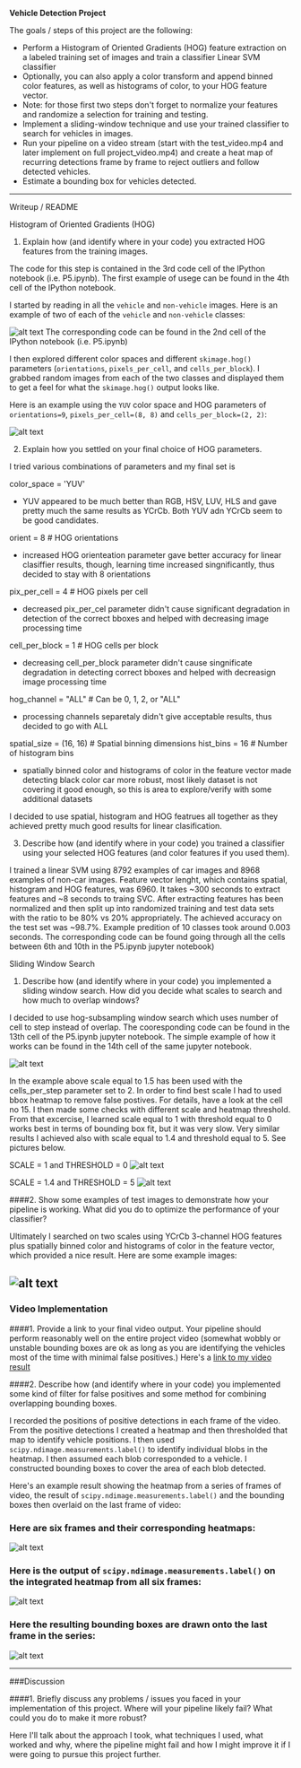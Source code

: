 
**Vehicle Detection Project**

The goals / steps of this project are the following:

* Perform a Histogram of Oriented Gradients (HOG) feature extraction on a labeled training set of images and train a classifier Linear SVM classifier
* Optionally, you can also apply a color transform and append binned color features, as well as histograms of color, to your HOG feature vector. 
* Note: for those first two steps don't forget to normalize your features and randomize a selection for training and testing.
* Implement a sliding-window technique and use your trained classifier to search for vehicles in images.
* Run your pipeline on a video stream (start with the test_video.mp4 and later implement on full project_video.mp4) and create a heat map of recurring detections frame by frame to reject outliers and follow detected vehicles.
* Estimate a bounding box for vehicles detected.

[//]: # (Image References)
[image1]: ./output_images/car_not_car.png
[image2]: ./output_images/HOG_example.jpg
[image3]: ./output_images/window_search.png
[image4]: ./output_images/scale1_4_threshold5.jpg
[image5]: ./output_images/scale1_threshold0.jpg
[image6]: ./examples/labels_map.png
[image7]: ./examples/output_bboxes.png
[video1]: ./project_video.mp4

---
Writeup / README

Histogram of Oriented Gradients (HOG)

1. Explain how (and identify where in your code) you extracted HOG features from the training images.

The code for this step is contained in the 3rd code cell of the IPython notebook (i.e. P5.ipynb). The first example of usege can be found in the 4th cell of the IPython notebook.   

I started by reading in all the `vehicle` and `non-vehicle` images.  Here is an example of two of each of the `vehicle` and `non-vehicle` classes:

![alt text][image1]
The corresponding code can be found in the 2nd cell of the IPython notebook (i.e. P5.ipynb)

I then explored different color spaces and different `skimage.hog()` parameters (`orientations`, `pixels_per_cell`, and `cells_per_block`).  I grabbed random images from each of the two classes and displayed them to get a feel for what the `skimage.hog()` output looks like.

Here is an example using the `YUV` color space and HOG parameters of `orientations=9`, `pixels_per_cell=(8, 8)` and `cells_per_block=(2, 2)`:

![alt text][image2]

2. Explain how you settled on your final choice of HOG parameters.

I tried various combinations of parameters and my final set is 

color_space = 'YUV'
- YUV appeared to be much better than RGB, HSV, LUV, HLS and gave pretty much the same results as YCrCb. Both YUV adn YCrCb seem to be good candidates. 

orient = 8  # HOG orientations 
- increased HOG orienteation parameter gave better accuracy for linear clasiffier results, though, learning time increased singnificantly, thus decided to stay with 8 orientations 

pix_per_cell = 4 # HOG pixels per cell
- decreased pix_per_cel parameter didn't cause significant degradation in detection of the correct bboxes and helped with decreasing image processing time 

cell_per_block = 1 # HOG cells per block
- decreasing cell_per_block parameter didn't cause singnificate degradation in detecting correct bboxes and helped with decreasign image processing time

hog_channel = "ALL" # Can be 0, 1, 2, or "ALL"
- processing channels separetaly didn't give acceptable results, thus decided to go with ALL 

spatial_size = (16, 16) # Spatial binning dimensions
hist_bins = 16    # Number of histogram bins
- spatially binned color and histograms of color in the feature vector made detecting black color car more robust, most likely dataset is not covering it good enough, so this is area to explore/verify with some additional datasets

I decided to use spatial, histogram and HOG featrues all together as they achieved pretty much good results for linear clasification. 

3. Describe how (and identify where in your code) you trained a classifier using your selected HOG features (and color features if you used them).

I trained a linear SVM using 8792 examples of car images and 8968 examples of non-car images. Feature vector lenght, which contains spatial, histogram and HOG features, was 6960. It takes ~300 seconds to extract features and ~8 seconds to traing SVC. After extracting features has been normalized and then split up into randomized training and test data sets with the ratio to be 80% vs 20% appropriately. The achieved accuracy on the test set was ~98.7%. Example predition of 10 classes took around 0.003 seconds. The corresponding code can be found going through all the cells between 6th and 10th in the P5.ipynb jupyter notebook)

Sliding Window Search

1. Describe how (and identify where in your code) you implemented a sliding window search.  How did you decide what scales to search and how much to overlap windows?

I decided to use hog-subsampling window search which uses number of cell to step instead of overlap. The cooresponding code can be found in the 13th cell of the P5.ipynb jupyter notebook. The simple example of how it works can be found in the 14th cell of the same jupyter notebook.

![alt text][image3]

In the example above scale equal to 1.5 has been used with the cells_per_step parameter set to 2. In order to find best scale I had to used bbox heatmap to remove false postives. For details, have a look at the cell no 15. I then made some checks with different scale and heatmap threshold. From that excercise, I learned scale equal to 1 with threshold equal to 0 works best in terms of bounding box fit, but it was very slow. Very similar results I achieved also with scale equal to 1.4 and threshold equal to 5. See pictures below.

SCALE = 1 and THRESHOLD = 0
![alt text][image4]

SCALE = 1.4 and THRESHOLD = 5
![alt text][image5]


####2. Show some examples of test images to demonstrate how your pipeline is working.  What did you do to optimize the performance of your classifier?

Ultimately I searched on two scales using YCrCb 3-channel HOG features plus spatially binned color and histograms of color in the feature vector, which provided a nice result.  Here are some example images:

![alt text][image4]
---

### Video Implementation

####1. Provide a link to your final video output.  Your pipeline should perform reasonably well on the entire project video (somewhat wobbly or unstable bounding boxes are ok as long as you are identifying the vehicles most of the time with minimal false positives.)
Here's a [link to my video result](./project_video.mp4)


####2. Describe how (and identify where in your code) you implemented some kind of filter for false positives and some method for combining overlapping bounding boxes.

I recorded the positions of positive detections in each frame of the video.  From the positive detections I created a heatmap and then thresholded that map to identify vehicle positions.  I then used `scipy.ndimage.measurements.label()` to identify individual blobs in the heatmap.  I then assumed each blob corresponded to a vehicle.  I constructed bounding boxes to cover the area of each blob detected.  

Here's an example result showing the heatmap from a series of frames of video, the result of `scipy.ndimage.measurements.label()` and the bounding boxes then overlaid on the last frame of video:

### Here are six frames and their corresponding heatmaps:

![alt text][image5]

### Here is the output of `scipy.ndimage.measurements.label()` on the integrated heatmap from all six frames:
![alt text][image6]

### Here the resulting bounding boxes are drawn onto the last frame in the series:
![alt text][image7]



---

###Discussion

####1. Briefly discuss any problems / issues you faced in your implementation of this project.  Where will your pipeline likely fail?  What could you do to make it more robust?

Here I'll talk about the approach I took, what techniques I used, what worked and why, where the pipeline might fail and how I might improve it if I were going to pursue this project further.  

